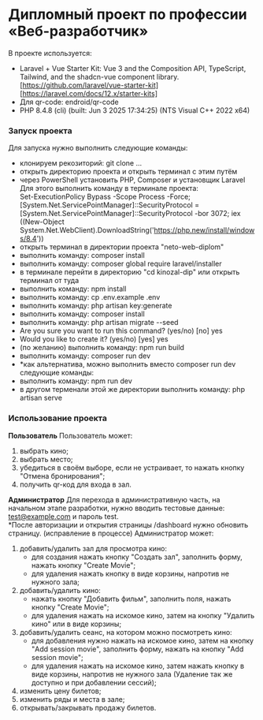 # Дипломный проект по профессии «Веб-разработчик»

В проекте используется:
- Laravel + Vue Starter Kit: Vue 3 and the Composition API, TypeScript, Tailwind, and the shadcn-vue component library. [https://github.com/laravel/vue-starter-kit] [https://laravel.com/docs/12.x/starter-kits]
- Для qr-code: endroid/qr-code  
- PHP 8.4.8 (cli) (built: Jun  3 2025 17:34:25) (NTS Visual C++ 2022 x64)

### Запуск проекта
Для запуска нужно выполнить следующие команды:  
-  клонируем рекозиторий: git clone ...
-  открыть директорию проекта и открыть терминал с этим путём
-  через PowerShell установить PHP, Composer и установщик Laravel
Для этого выполнить команду в терминале проекта:  
Set-ExecutionPolicy Bypass -Scope Process -Force; [System.Net.ServicePointManager]::SecurityProtocol = [System.Net.ServicePointManager]::SecurityProtocol -bor 3072; iex ((New-Object System.Net.WebClient).DownloadString('https://php.new/install/windows/8.4'))
- открыть терминал в директории проекта "neto-web-diplom"
- выполнить команду: composer install
- выполнить команду: composer global require laravel/installer
- в терминале перейти в директорию "cd kinozal-dip" или открыть терминал от туда
- выполнить команду: npm install 
- выполнить команду: cp .env.example .env
- выполнить команду: php artisan key:generate
- выполнить команду: composer install
- выполнить команду: php artisan migrate --seed 
- Are you sure you want to run this command? (yes/no) [no] yes
- Would you like to create it? (yes/no) [yes] yes
- (по желанию) выполнить команду: npm run build 
- выполнить команду: composer run dev
- *как альтернатива, можно выполнить вместо composer run dev следующие команды:
- выполнить команду: npm run dev
- в другом терменали этой же директории выполнить команду: php artisan serve
  
  
### Использование проекта
**Пользователь**
Пользователь может: 
1) выбрать кино; 
2) выбрать место; 
3) убедиться в своём выборе, если не устраивает, то нажать кнопку "Отмена бронирования"; 
4) получить qr-код для входа в зал.

**Администратор**
Для перехода в административную часть, на начальном этапе разработки, нужно вводить тестовые данные: test@example.com и пароль test.   
*После авторизации и открытия страницы /dashboard нужно обновить страницу. (исправление в процессе)
Администратор может:
1) добавить/удалить зал для просмотра кино:
   - для создания нажать кнопку "Создать зал", заполнить форму, нажать кнопку "Create Movie";
   - для удаления нажать кнопку в виде корзины, напротив не нужного зала;
2) добавить/удалить кино:
   - нажать кнопку "Добавить фильм", заполнить поля, нажать кнопку "Create Movie";
   - для удаления нажать на искомое кино, затем на кнопку "Удалить кино" или в виде корзины;
3) добавить/удалить сеанс, на котором можно посмотреть кино:
   - для добавления нужно нажать на искомое кино, затем на кнопку "Add session movie", заполнить форму, нажать на кнопку "Add session movie";
   - для удаления нажать на искомое кино, затем нажать кнопку в виде корзины, напротив не нужного зала (Удаление так же доступно и при добавлении сессий);
4) изменить цену билетов; 
5) изменить ряды и места в зале; 
6) открывать/закрывать продажу билетов.




